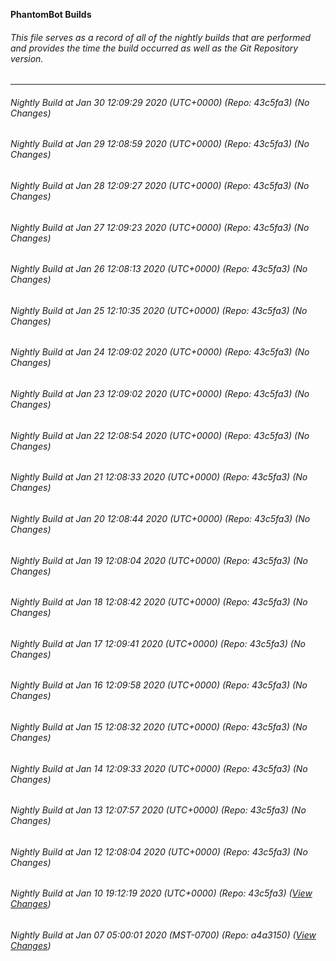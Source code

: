 **PhantomBot Builds**

###### This file serves as a record of all of the nightly builds that are performed and provides the time the build occurred as well as the Git Repository version.
-------------------------------------------------------------------------------------------------------------
###### Nightly Build at Jan 30 12:09:29 2020 (UTC+0000) (Repo: 43c5fa3) (No Changes)
###### Nightly Build at Jan 29 12:08:59 2020 (UTC+0000) (Repo: 43c5fa3) (No Changes)
###### Nightly Build at Jan 28 12:09:27 2020 (UTC+0000) (Repo: 43c5fa3) (No Changes)
###### Nightly Build at Jan 27 12:09:23 2020 (UTC+0000) (Repo: 43c5fa3) (No Changes)
###### Nightly Build at Jan 26 12:08:13 2020 (UTC+0000) (Repo: 43c5fa3) (No Changes)
###### Nightly Build at Jan 25 12:10:35 2020 (UTC+0000) (Repo: 43c5fa3) (No Changes)
###### Nightly Build at Jan 24 12:09:02 2020 (UTC+0000) (Repo: 43c5fa3) (No Changes)
###### Nightly Build at Jan 23 12:09:02 2020 (UTC+0000) (Repo: 43c5fa3) (No Changes)
###### Nightly Build at Jan 22 12:08:54 2020 (UTC+0000) (Repo: 43c5fa3) (No Changes)
###### Nightly Build at Jan 21 12:08:33 2020 (UTC+0000) (Repo: 43c5fa3) (No Changes)
###### Nightly Build at Jan 20 12:08:44 2020 (UTC+0000) (Repo: 43c5fa3) (No Changes)
###### Nightly Build at Jan 19 12:08:04 2020 (UTC+0000) (Repo: 43c5fa3) (No Changes)
###### Nightly Build at Jan 18 12:08:42 2020 (UTC+0000) (Repo: 43c5fa3) (No Changes)
###### Nightly Build at Jan 17 12:09:41 2020 (UTC+0000) (Repo: 43c5fa3) (No Changes)
###### Nightly Build at Jan 16 12:09:58 2020 (UTC+0000) (Repo: 43c5fa3) (No Changes)
###### Nightly Build at Jan 15 12:08:32 2020 (UTC+0000) (Repo: 43c5fa3) (No Changes)
###### Nightly Build at Jan 14 12:09:33 2020 (UTC+0000) (Repo: 43c5fa3) (No Changes)
###### Nightly Build at Jan 13 12:07:57 2020 (UTC+0000) (Repo: 43c5fa3) (No Changes)
###### Nightly Build at Jan 12 12:08:04 2020 (UTC+0000) (Repo: 43c5fa3) (No Changes)
###### Nightly Build at Jan 10 19:12:19 2020 (UTC+0000) (Repo: 43c5fa3) ([View Changes](https://github.com/PhantomBot/PhantomBot/compare/a4a3150...43c5fa3))
###### Nightly Build at Jan 07 05:00:01 2020 (MST-0700) (Repo: a4a3150) ([View Changes](https://github.com/PhantomBot/PhantomBot/compare/6122a8e...a4a3150))

